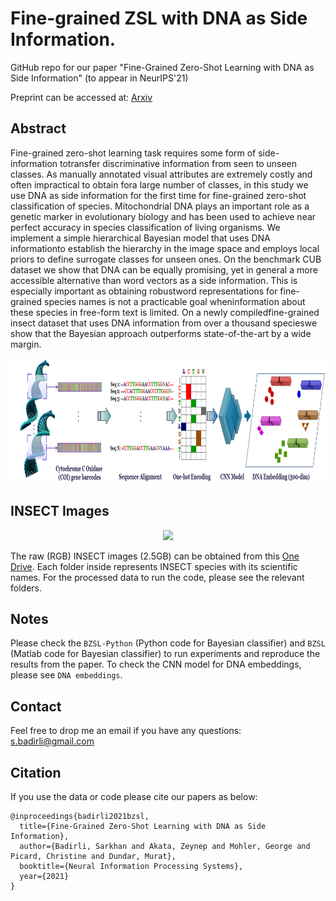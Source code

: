 # Fine-grained ZSL with DNA as Side Information.

GitHub repo for our paper "Fine-Grained Zero-Shot Learning with DNA as Side Information" (to appear in NeurIPS'21)

Preprint can be accessed at: [Arxiv](https://arxiv.org/abs/2109.14133)

## Abstract
Fine-grained zero-shot learning task requires some form of side-information totransfer discriminative information from seen to unseen classes.  As manually annotated visual attributes are extremely costly and often impractical to obtain fora large number of classes, in this study we use DNA as side information for the first time for fine-grained zero-shot classification of species. Mitochondrial DNA plays an important role as a genetic marker in evolutionary biology and has been used to achieve near perfect accuracy in species classification of living organisms. We implement a simple hierarchical Bayesian model that uses DNA informationto establish the hierarchy in the image space and employs local priors to define surrogate classes for unseen ones. On the benchmark CUB dataset we show that DNA can be equally promising, yet in general a more accessible alternative than word vectors as a side information. This is especially important as obtaining robustword representations for fine-grained species names is not a practicable goal wheninformation about these species in free-form text is limited. On a newly compiledfine-grained insect dataset that uses DNA information from over a thousand specieswe show that the Bayesian approach outperforms state-of-the-art by a wide margin.

<p align="center">
  <img width="1000" height="200" src="NIPS_att_diagram.png">
</p>
<p align="justify">
  
## INSECT Images 
<p align="center">
<img width="600" src="NIPS_image_samples_final.png">
</p>
<p align="justify">
  
The raw (RGB) INSECT images (2.5GB) can be obtained from this [One Drive](https://indiana-my.sharepoint.com/:f:/g/personal/sbadirli_iu_edu/Ek2KDBxTndlFl_7XblTL-8QBZ6b0C0izgDJIBJQlWtiRKA?e=bCfCMH). Each folder inside represents INSECT species with its scientific names. For the processed data to run the code, please see the relevant folders.
  
## Notes
Please check the `BZSL-Python` (Python code for Bayesian classifier) and `BZSL` (Matlab code for Bayesian classifier) to run experiments and reproduce the results from the paper. To check the CNN model for DNA embeddings, please see  `DNA embeddings`.
  
## Contact
Feel free to drop me an email if you have any questions: s.badirli@gmail.com
  
## Citation
If you use the data or code please cite our papers as below:
```
@inproceedings{badirli2021bzsl,
  title={Fine-Grained Zero-Shot Learning with DNA as Side Information},
  author={Badirli, Sarkhan and Akata, Zeynep and Mohler, George and Picard, Christine and Dundar, Murat},
  booktitle={Neural Information Processing Systems},
  year={2021}
}
```

